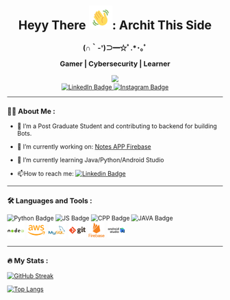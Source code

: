 <hi>
<h1 align="center">Heyy There <img src="https://github.com/anshulxd/anshulxd/blob/main/Wave.gif" height="55px" width="55px">: Archit This Side</h1>
<h3 align="center">(∩｀-')⊃━☆ﾟ.*･｡ﾟ
 
Gamer | Cybersecurity | Learner

</h3>

<gif>
<div id="header" align="center">
  <img src="https://media.giphy.com/media/qgQUggAC3Pfv687qPC/giphy.gif" width="300"/>
</div>

<social>
<div id="badges" align="center">
  <a href="https://www.linkedin.com/in/architmadankar/">
    <img src="https://img.shields.io/badge/LinkedIn-0077B5?style=for-the-badge&logo=linkedin&logoColor=white" alt="LinkedIn Badge"/>
      </a>
  <a href="https://instagram.com/whyarchit">
    <img src="https://img.shields.io/badge/Instagram-E4405F?style=for-the-badge&logo=instagram&logoColor=white" alt="Instagram Badge"/>
      </a>
</div>

<about-stuff>
  
---  
  
### :technologist: About Me :
 - :telescope: I’m a Post Graduate Student and contributing to backend for building Bots.
  
- 🔭 I’m currently working on: [Notes APP Firebase](https://github.com/Carfreak30/notes-app-firebase)

- 🌱 I’m currently learning Java/Python/Android Studio

- :mailbox:How to reach me:  [![Linkedin Badge](https://img.shields.io/badge/-linkedin-blue?style=flat&logo=Linkedin&logoColor=white)](https://www.linkedin.com/in/architmadankar/)

 ---

### :hammer_and_wrench: Languages and Tools :
  <div id="skils">
    <a>
    <img src="https://img.shields.io/badge/Python-3776AB?style=for-the-badge&logo=python&logoColor=white" alt="Python Badge"/>
      </a>
    <a>
    <img src="https://img.shields.io/badge/JavaScript-F7DF1E?style=for-the-badge&logo=javascript&logoColor=black" alt="JS Badge"/>
      </a>
    <a>
    <img src="https://img.shields.io/badge/C%2B%2B-00599C?style=for-the-badge&logo=c%2B%2B&logoColor=white" alt="CPP Badge"/>
      </a>
    <a>
    <img src="https://img.shields.io/badge/Java-ED8B00?style=for-the-badge&logo=java&logoColor=white" alt="JAVA Badge"/>
      </a>
</div>
    <div id="skilsv2">
        <img src="https://github.com/devicons/devicon/blob/master/icons/nodejs/nodejs-original-wordmark.svg" title="NodeJS" alt="NodeJS" width="40" height="40"/>&nbsp;
        <img src="https://github.com/devicons/devicon/blob/master/icons/amazonwebservices/amazonwebservices-plain-wordmark.svg" title="AWS" alt="AWS" width="40" height="40"/>&nbsp;
        <img src="https://github.com/devicons/devicon/blob/master/icons/mysql/mysql-original-wordmark.svg" title="MySQL"  alt="MySQL" width="40" height="40"/>&nbsp;
        <img src="https://github.com/devicons/devicon/blob/master/icons/git/git-original-wordmark.svg" title="Git" **alt="Git" width="40" height="40"/>
        <img src="https://github.com/devicons/devicon/blob/master/icons/firebase/firebase-plain-wordmark.svg" title="Firebase" alt="Firebase" width="40" height="40"/>&nbsp;
      <img src="https://github.com/devicons/devicon/blob/master/icons/androidstudio/androidstudio-original-wordmark.svg" title="Firebase" alt="Firebase" width="40" height="40"/>&nbsp;
      </div>
  
  ---
  
  ### :fire: My Stats :
  
  [![GitHub Streak](http://github-readme-streak-stats.herokuapp.com?user=architmadankar&theme=dark&background=000000)](https://git.io/streak-stats)
  
  [![Top Langs](https://github-readme-stats.vercel.app/api/top-langs/?username=architmadankar&layout=compact&theme=vision-friendly-dark)](https://github.com/anuraghazra/github-readme-stats)
    
